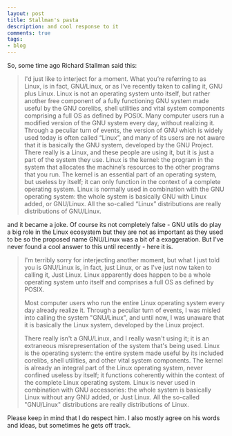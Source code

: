 ```yaml
---
layout: post
title: Stallman's pasta
description: and cool response to it
comments: true
tags:
- blog
---
```


So, some time ago Richard Stallman said this:

> I'd just like to interject for a moment. 
> What you’re referring to as Linux, is in fact, GNU/Linux, or as I’ve recently 
> taken to calling it, GNU plus Linux. Linux is not an operating system unto 
> itself, but rather another free component of a fully functioning GNU system 
> made useful by the GNU corelibs, shell utilities and vital system components 
> comprising a full OS as defined by POSIX. Many computer users run a modified 
> version of the GNU system every day, without realizing it. Through a peculiar 
> turn of events, the version of GNU which is widely used today is often called 
> “Linux”, and many of its users are not aware that it is basically the GNU 
> system, developed by the GNU Project. There really is a Linux, and these 
> people are using it, but it is just a part of the system they use. Linux is 
> the kernel: the program in the system that allocates the machine’s resources 
> to the other programs that you run. The kernel is an essential part of an 
> operating system, but useless by itself; it can only function in the context 
> of a complete operating system. Linux is normally used in combination with the 
> GNU operating system: the whole system is basically GNU with Linux 
> added, or GNU/Linux. All the so-called “Linux” distributions are really 
> distributions of GNU/Linux.

and it became a joke. Of course its not completely false - GNU utils do play a 
big role in the Linux ecosystem but they are not as important as they  used to 
be so the proposed name GNU/Linux was a bit of a exaggeration. 
But I've never found a cool answer to this until recently - here it is.

> I'm terribly sorry for interjecting another moment, but what I just told you 
> is GNU/Linux is, in fact, just Linux, or as I've just now taken to calling it,
> Just Linux. Linux apparently does happen to be a whole operating system unto 
> itself and comprises a full OS as defined by POSIX.
> 
> Most computer users who run the entire Linux operating system every day 
> already realize it. Through a peculiar turn of events, I was misled into
> calling the system "GNU/Linux", and until now, I was unaware that it is
> basically the Linux system, developed by the Linux project.
>
> There really isn't a GNU/Linux, and I really wasn't using it; it is an 
> extraneous misrepresentation of the system that's being used. Linux is the 
> operating system: the entire system made useful by its included corelibs, 
> shell utilities, and other vital system components. The kernel is already 
> an integral part of the Linux operating system, never confined useless by 
> itself; it functions coherently within the context of the complete Linux 
> operating system. Linux is never used in combination with 
> GNU accessories: the whole system is basically Linux without any GNU added, 
> or Just Linux. All the so-called "GNU/Linux" distributions are really 
> distributions of Linux.

Please keep in mind that I do respect him. I also mostly agree on his words 
and ideas, but sometimes he gets off track.
